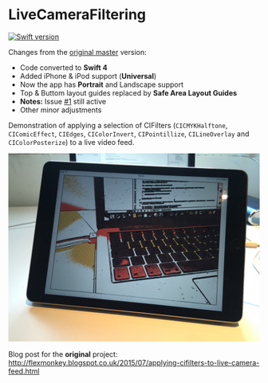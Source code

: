 # LiveCameraFiltering

[![Swift version](https://img.shields.io/badge/Swift-4-orange.svg)](https://swift.org/download)

Changes from the [original master](https://github.com/FlexMonkey/LiveCameraFiltering) version:

*  Code converted to **Swift 4**
*  Added iPhone & iPod support (**Universal**)
*  Now the app has **Portrait** and Landscape support
*  Top & Buttom layout guides replaced by **Safe Area Layout Guides**
*  **Notes:** Issue [#1](https://github.com/FlexMonkey/LiveCameraFiltering/issues/1) still active
*  Other minor adjustments
	
Demonstration of applying a selection of CIFilters (`CICMYKHalftone`, `CIComicEffect`, `CIEdges`, `CIColorInvert`, `CIPointillize`, `CILineOverlay` and `CIColorPosterize`) to a live video feed. 

![Demo](/LiveCameraFiltering/IMG_3228.jpg)

Blog post for the **original** project: http://flexmonkey.blogspot.co.uk/2015/07/applying-cifilters-to-live-camera-feed.html
